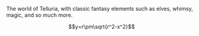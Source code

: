 The world of Telluria, with classic fantasy elements such as elves, whimsy, magic, and so much more.

$$y=r\pm\sqrt{r^2-x^2}$$
